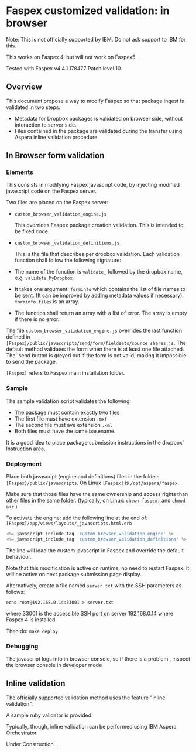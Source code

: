 # Faspex customized validation: in browser

Note: This is not officially supported by IBM. Do not ask support to IBM for this.

This works on Faspex 4, but will not work on Faspex5.

Tested with Faspex v4.4.1.178477 Patch level 10.

## Overview

This document propose a way to modify Faspex so that package ingest is validated in two steps:

* Metadata for Dropbox packages is validated on browser side, without interaction to server side.
* Files contained in the package are validated during the transfer using Aspera inline validation procedure.

## In Browser form validation

### Elements

This consists in modifying Faspex javascript code, by injecting modified javascript code on the Faspex server.

Two files are placed on the Faspex server:

* `custom_browser_validation_engine.js`

  This overrides Faspex package creation validation. This is intended to be fixed code.

* `custom_browser_validation_definitions.js`

  This is the file that describes per dropbox validation. Each validation function shall follow the following signature:

* The name of the function is `validate_` followed by the dropbox name, e.g. `validate_MyDropbox`
* It takes one argument: `forminfo` which contains the list of file names to be sent. (It can be improved by adding metadata values if necessary). `forminfo.files` is an array.
* The function shall return an array with a list of error. The array is empty if there is no error.

The file `custom_browser_validation_engine.js` overrides the last function defined in `[Faspex]/public/javascripts/send/form/fieldsets/source_shares.js`.
The default method validates the form when there is at least one file attached.
The `send button is greyed out if the form is not valid, making it impossible to send the package.

`[Faspex]` refers to Faspex main installation folder.

### Sample

The sample validation script validates the following:

* The package must contain exactly two files
* The first file must have extension `.mxf`
* The second file must ave extension `.xml`
* Both files must have the same basename.

It is a good idea to place package submission instructions in the dropbox' Instruction area.

### Deployment

Place both javascript (engine and definitions) files in the folder: `[Faspex]/public/javascripts`.
On Linux `[Faspex]` is `/opt/aspera/faspex`.

Make sure that those files have the same ownership and access rights than other files in the same folder.
(typically, on Linux: `chown faspex:` and `chmod a+r` )

To activate the engine: add the following line at the end of:
`[Faspex]/app/views/layouts/_javascripts.html.erb`

```php
<%= javascript_include_tag 'custom_browser_validation_engine' %>
<%= javascript_include_tag 'custom_browser_validation_definitions' %>
```

The line will load the custom javascript in Faspex and override the default behaviour.

Note that this modification is active on runtime, no need to restart Faspex.
It will be active on next package submission page display.

Alternatively, create a file named `server.txt` with the SSH parameters as follows:

```
echo root@192.168.0.14:33001 > server.txt
```

where 33001 is the accessible SSH port on server 192.168.0.14 where Faspex 4 is installed.

Then do: `make deploy`

### Debugging

The javascript logs info in browser console, so if there is a problem , inspect the browser console
in developer mode

## Inline validation

The officially supported validation method uses the feature "inline validation".

A sample ruby validator is provided.

Typically, though, inline validation can be performed using IBM Aspera Orchestrator.

Under Construction...
